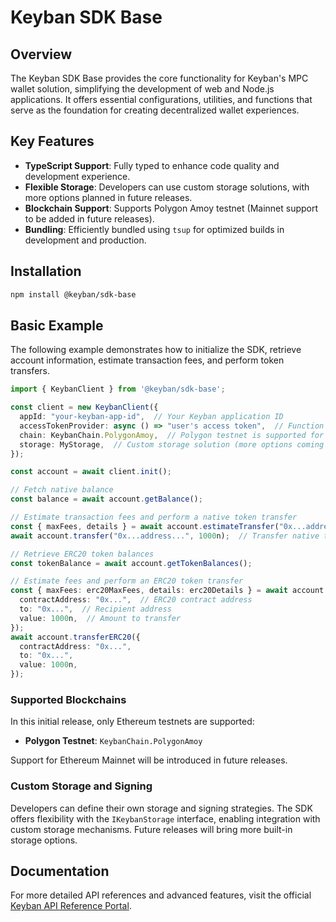# Keyban SDK Base

## Overview

The Keyban SDK Base provides the core functionality for Keyban's MPC wallet solution, simplifying the development of web and Node.js applications. It offers essential configurations, utilities, and functions that serve as the foundation for creating decentralized wallet experiences.

## Key Features

- **TypeScript Support**: Fully typed to enhance code quality and development experience.
- **Flexible Storage**: Developers can use custom storage solutions, with more options planned in future releases.
- **Blockchain Support**: Supports Polygon Amoy testnet (Mainnet support to be added in future releases).
- **Bundling**: Efficiently bundled using `tsup` for optimized builds in development and production.

## Installation

```bash
npm install @keyban/sdk-base
```

## Basic Example

The following example demonstrates how to initialize the SDK, retrieve account information, estimate transaction fees, and perform token transfers.

```ts
import { KeybanClient } from '@keyban/sdk-base';

const client = new KeybanClient({
  appId: "your-keyban-app-id",  // Your Keyban application ID
  accessTokenProvider: async () => "user's access token",  // Function to provide the access token
  chain: KeybanChain.PolygonAmoy,  // Polygon testnet is supported for now
  storage: MyStorage,  // Custom storage solution (more options coming soon)
});

const account = await client.init();

// Fetch native balance
const balance = await account.getBalance();

// Estimate transaction fees and perform a native token transfer
const { maxFees, details } = await account.estimateTransfer("0x...address..");
await account.transfer("0x...address...", 1000n);  // Transfer native tokens

// Retrieve ERC20 token balances
const tokenBalance = await account.getTokenBalances();

// Estimate fees and perform an ERC20 token transfer
const { maxFees: erc20MaxFees, details: erc20Details } = await account.estimateERC20Transfer({
  contractAddress: "0x...",  // ERC20 contract address
  to: "0x...",  // Recipient address
  value: 1000n,  // Amount to transfer
});
await account.transferERC20({
  contractAddress: "0x...",
  to: "0x...",
  value: 1000n,
});
```

### Supported Blockchains

In this initial release, only Ethereum testnets are supported:

- **Polygon Testnet**: `KeybanChain.PolygonAmoy`

Support for Ethereum Mainnet will be introduced in future releases.

### Custom Storage and Signing

Developers can define their own storage and signing strategies. The SDK offers flexibility with the `IKeybanStorage` interface, enabling integration with custom storage mechanisms. Future releases will bring more built-in storage options.

## Documentation

For more detailed API references and advanced features, visit the official [Keyban API Reference Portal](https://docs.demo.keyban.io/api/References).
